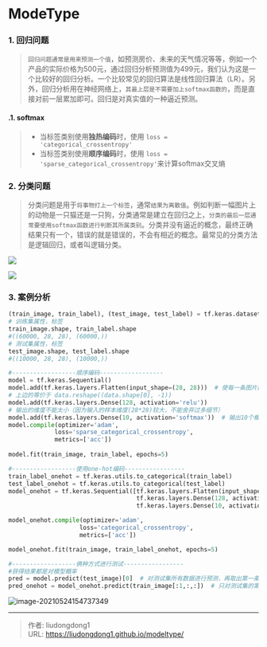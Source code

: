 # ModeType


### 1. 回归问题

> `回归问题通常是用来预测一个值`，如预测房价、未来的天气情况等等，例如一个产品的实际价格为500元，通过回归分析预测值为499元，我们认为这是一个比较好的回归分析。一个比较常见的回归算法是线性回归算法（LR）。另外，回归分析用在神经网络上，`其最上层是不需要加上softmax函数的`，而是直接对前一层累加即可。回归是对真实值的一种逼近预测。

#### .1. softmax 

> - 当标签类别使用**独热编码**时，使用 `loss = 'categorical_crossentropy'`
> -  当标签类别使用**顺序编码**时，使用 `loss = 'sparse_categorical_crossentropy'`来计算softmax交叉熵

### 2. 分类问题

> 分类问题是用于`将事物打上一个标签`，通常`结果为离散值`。例如判断一幅图片上的动物是一只猫还是一只狗，分类通常是建立在回归之上，`分类的最后一层通常要使用softmax函数进行判断其所属类别`。分类并没有逼近的概念，最终正确结果只有一个，错误的就是错误的，不会有相近的概念。最常见的分类方法是逻辑回归，或者叫逻辑分类。

![](https://gitee.com/github-25970295/blogImage/raw/master/img/image-20210523232210127.png)

![](https://gitee.com/github-25970295/blogpictureV2/raw/master/image-20210523231912750.png)

### 3. 案例分析

```python
(train_image, train_label), (test_image, test_label) = tf.keras.datasets.fashion_mnist.load_data()
# 训练集属性，标签
train_image.shape, train_label.shape
#((60000, 28, 28), (60000,))
# 测试集属性，标签
test_image.shape, test_label.shape
#((10000, 28, 28), (10000,))

#------------------顺序编码------------------
model = tf.keras.Sequential()
model.add(tf.keras.layers.Flatten(input_shape=(28, 28)))  # 使每一条图片数据进行扁平化
# 上边的等价于 data.reshape((data.shape[0], -1))
model.add(tf.keras.layers.Dense(128, activation='relu'))  
# 输出的维度不能太小（因为输入的样本维度(28*28)较大，不能舍弃过多细节）
model.add(tf.keras.layers.Dense(10, activation='softmax'))  # 输出10个概率值（分别对应类别0～9）
model.compile(optimizer='adam',
             loss='sparse_categorical_crossentropy',
             metrics=['acc'])
             
model.fit(train_image, train_label, epochs=5)

#------------------使用one-hot编码-----------------
train_label_onehot = tf.keras.utils.to_categorical(train_label)
test_label_onehot = tf.keras.utils.to_categorical(test_label)
model_onehot = tf.keras.Sequential([tf.keras.layers.Flatten(input_shape=(28, 28)),
                                    tf.keras.layers.Dense(128, activation='relu'),
                                    tf.keras.layers.Dense(10, activation='softmax')])

model_onehot.compile(optimizer='adam',
                    loss='categorical_crossentropy',
                    metrics=['acc'])

model_onehot.fit(train_image, train_label_onehot, epochs=5)

#------------------俩种方式进行测试-----------------
#获得结果都是对模型概率
pred = model.predict(test_image)[0]  # 对测试集所有数据进行预测，再取出第一条的结果
pred_onehot = model_onehot.predict(train_image[:1,:,:])  # 只对测试集的第1条进行预测
```

![image-20210524154737349](https://gitee.com/github-25970295/blogpictureV2/raw/master/image-20210524154737349.png)



---

> 作者: liudongdong1  
> URL: https://liudongdong1.github.io/modeltype/  

